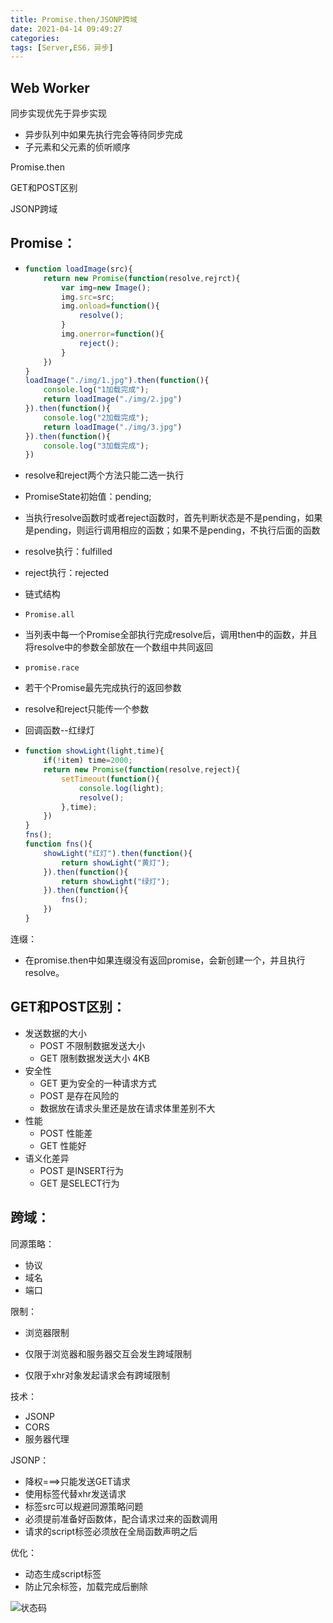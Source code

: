 ```yaml
---
title: Promise.then/JSONP跨域
date: 2021-04-14 09:49:27
categories:
tags: [Server,ES6，异步]
---
```


## Web Worker

同步实现优先于异步实现

- 异步队列中如果先执行完会等待同步完成
- 子元素和父元素的侦听顺序

Promise.then

GET和POST区别

JSONP跨域

<!--more-->

## Promise：

- ```javascript
  function loadImage(src){
      return new Promise(function(resolve,rejrct){
          var img=new Image();
          img.src=src;
          img.onload=function(){
              resolve();
          }
          img.onerror=function(){
              reject();
          }
      })
  }
  loadImage("./img/1.jpg").then(function(){
      console.log("1加载完成");
      return loadImage("./img/2.jpg")
  }).then(function(){
      console.log("2加载完成");
      return loadImage("./img/3.jpg")
  }).then(function(){
      console.log("3加载完成");
  })
  ```

- resolve和reject两个方法只能二选一执行

- PromiseState初始值：pending;

- 当执行resolve函数时或者reject函数时，首先判断状态是不是pending，如果是pending，则运行调用相应的函数；如果不是pending，不执行后面的函数

- resolve执行：fulfilled

- reject执行：rejected

- 链式结构

- `Promise.all`

- 当列表中每一个Promise全部执行完成resolve后，调用then中的函数，并且将resolve中的参数全部放在一个数组中共同返回

- `promise.race`

- 若干个Promise最先完成执行的返回参数

- resolve和reject只能传一个参数

- 回调函数--红绿灯

- ```javascript
  function showLight(light,time){
      if(!item) time=2000;
      return new Promise(function(resolve,reject){
          setTimeout(function(){
              console.log(light);
              resolve();
          },time);
      })
  }
  fns();
  function fns(){
      showLight("红灯").then(function(){
          return showLight("黄灯");
      }).then(function(){
          return showLight("绿灯");
      }).then(function(){
          fns();
      })
  }
  ```

连缀：

- 在promise.then中如果连缀没有返回promise，会新创建一个，并且执行resolve。

## GET和POST区别：

- 发送数据的大小
  - POST 不限制数据发送大小
  - GET  限制数据发送大小 4KB
- 安全性
  - GET 更为安全的一种请求方式
  - POST 是存在风险的
  - 数据放在请求头里还是放在请求体里差别不大
- 性能
  - POST 性能差
  - GET 性能好
- 语义化差异
  - POST 是INSERT行为
  - GET 是SELECT行为

## 跨域：

同源策略：

- 协议
- 域名
- 端口

限制：

- 浏览器限制

- 仅限于浏览器和服务器交互会发生跨域限制

- 仅限于xhr对象发起请求会有跨域限制

技术：

- JSONP
- CORS
- 服务器代理

JSONP：

- 降权===>只能发送GET请求
- 使用标签代替xhr发送请求
- 标签src可以规避同源策略问题
- 必须提前准备好函数体，配合请求过来的函数调用
- 请求的script标签必须放在全局函数声明之后

优化：

- 动态生成script标签
- 防止冗余标签，加载完成后删除

![状态码](img.png)